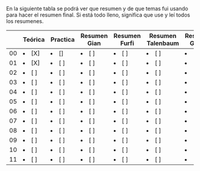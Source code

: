 En la siguiente tabla se podrá ver que resumen y de que temas fui usando para hacer el resumen final. Si está todo lleno, significa que use y leí todos los resumenes.


| |Teórica | Practica | Resumen Gian | Resumen Furfi | Resumen Talenbaum | Resumen Guido | Mis Resumenes |	Preguntas
|---------|----------|--------------|---------------|-------------------|---------------|---------------| ---------------| ---------------|
| 00 | <li> [X] </li> | <li> [] </li> | <li> [ ] </li> | <li> [ ] </li> | <li> [ ] </li> | <li> [ ] </li> | <li> [ ] </li> | <li> [ ] </li> |
| 01 | <li> [X] </li> | <li> [ ] </li> | <li> [ ] </li> | <li> [ ] </li> | <li> [ ] </li> | <li> [ ] </li> | <li> [ ] </li> | <li> [ ] </li> |
| 02 | <li> [ ] </li> | <li> [ ] </li> | <li> [ ] </li> | <li> [ ] </li> | <li> [ ] </li> | <li> [ ] </li> | <li> [ ] </li> | <li> [ ] </li> |
| 03 | <li> [ ] </li> | <li> [ ] </li> | <li> [ ] </li> | <li> [ ] </li> | <li> [ ] </li> | <li> [ ] </li> | <li> [ ] </li> | <li> [ ] </li> |
| 04 | <li> [ ] </li> | <li> [ ] </li> | <li> [ ] </li> | <li> [ ] </li> | <li> [ ] </li> | <li> [ ] </li> | <li> [ ] </li> | <li> [ ] </li> |
| 05 | <li> [ ] </li> | <li> [ ] </li> | <li> [ ] </li> | <li> [ ] </li> | <li> [ ] </li> | <li> [ ] </li> | <li> [ ] </li> | <li> [ ] </li> |
| 06 | <li> [ ] </li> | <li> [ ] </li> | <li> [ ] </li> | <li> [ ] </li> | <li> [ ] </li> | <li> [ ] </li> | <li> [ ] </li> | <li> [ ] </li> |
| 07 | <li> [ ] </li> | <li> [ ] </li> | <li> [ ] </li> | <li> [ ] </li> | <li> [ ] </li> | <li> [ ] </li> | <li> [ ] </li> | <li> [ ] </li> |
| 08 | <li> [ ] </li> | <li> [ ] </li> | <li> [ ] </li> | <li> [ ] </li> | <li> [ ] </li> | <li> [ ] </li> | <li> [ ] </li> | <li> [ ] </li> |
| 09 | <li> [ ] </li> | <li> [ ] </li> | <li> [ ] </li> | <li> [ ] </li> | <li> [ ] </li> | <li> [ ] </li> | <li> [ ] </li> | <li> [ ] </li> |
| 10 | <li> [ ] </li> | <li> [ ] </li> | <li> [ ] </li> | <li> [ ] </li> | <li> [ ] </li> | <li> [ ] </li> | <li> [ ] </li> | <li> [ ] </li> |
| 11 | <li> [ ] </li> | <li> [ ] </li> | <li> [ ] </li> | <li> [ ] </li> | <li> [ ] </li> | <li> [ ] </li> | <li> [ ] </li> | <li> [ ] </li> |
 

